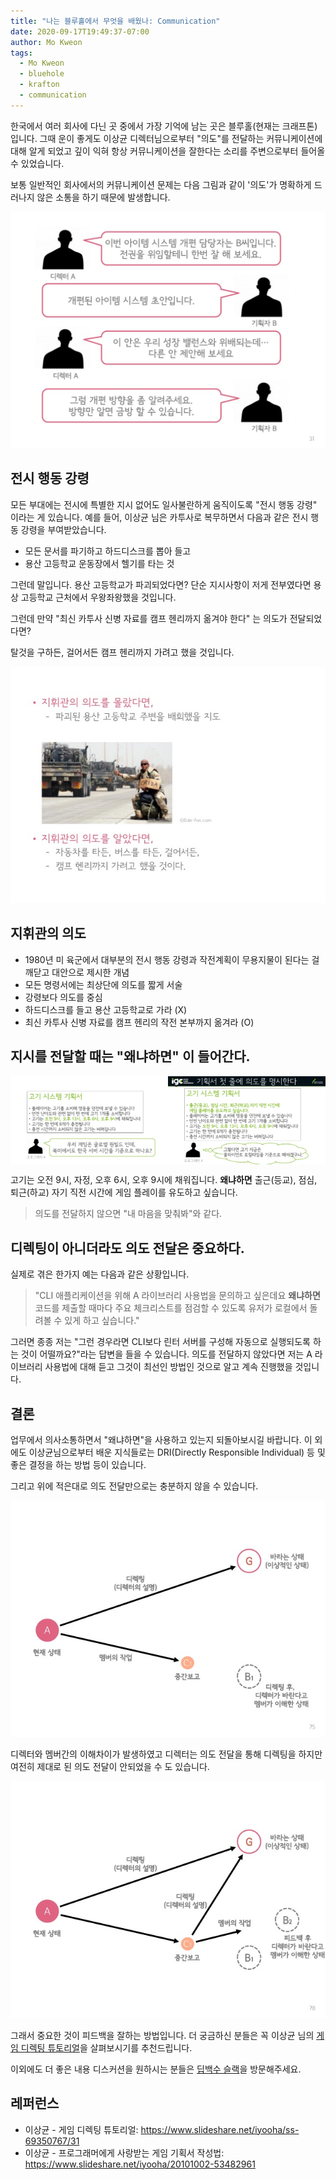 ```yaml
---
title: "나는 블루홀에서 무엇을 배웠나: Communication"
date: 2020-09-17T19:49:37-07:00
author: Mo Kweon
tags:
  - Mo Kweon
  - bluehole
  - krafton
  - communication
---
```


[game_directing_tutorial]: https://www.slideshare.net/iyooha/ss-69350767/31

한국에서 여러 회사에 다닌 곳 중에서 가장 기억에 남는 곳은 블루홀(현재는 크래프톤) 입니다. 그때 운이 좋게도 이상균 디렉터님으로부터 "의도"를 전달하는 커뮤니케이션에 대해 알게 되었고 깊이 익혀 항상 커뮤니케이션을 잘한다는 소리를 주변으로부터 들어올 수 있었습니다.

보통 일반적인 회사에서의 커뮤니케이션 문제는 다음 그림과 같이 '의도'가 명확하게 드러나지 않은 소통을 하기 때문에 발생합니다.

![이상균 - 게임 디렉팅 튜토리얼 중](./lesson-learned-at-bluehole/communication.jpg)

## 전시 행동 강령

모든 부대에는 전시에 특별한 지시 없어도 일사불란하게 움직이도록 "전시 행동 강령" 이라는 게 있습니다. 예를 들어, 이상균 님은 카투사로 복무하면서 다음과 같은 전시 행동 강령을 부여받았습니다.

- 모든 문서를 파기하고 하드디스크를 뽑아 들고
- 용산 고등학교 운동장에서 헬기를 타는 것

그런데 말입니다. 용산 고등학교가 파괴되었다면? 단순 지시사항이 저게 전부였다면 용상 고등학교 근처에서 우왕좌왕했을 것입니다.

그런데 만약 "최신 카투사 신병 자료를 캠프 헨리까지 옮겨야 한다" 는 의도가 전달되었다면?

탈것을 구하든, 걸어서든 캠프 헨리까지 가려고 했을 것입니다.

![지휘관의 의도](./lesson-learned-at-bluehole/commander_intent.jpg)

## 지휘관의 의도

- 1980년 미 육군에서 대부분의 전시 행동 강령과 작전계획이 무용지물이 된다는 걸 깨닫고 대안으로 제시한 개념
- 모든 명령서에는 최상단에 의도를 짧게 서술
- 강령보다 의도를 중심
- 하드디스크를 들고 용산 고등학교로 가라 (X)
- 최신 카투사 신병 자료를 캠프 헨리의 작전 본부까지 옮겨라 (O)

## 지시를 전달할 때는 "왜냐하면" 이 들어간다.

<div style="display: flex;">
  <div style="display: flex; flex-direction: column;">
    <img alt="의도가 없는 기획서" src="./lesson-learned-at-bluehole/design_doc_1.jpg">
  </div>
  <div style="display: flex; flex-direction: column;">
    <img alt="의도가 있는 기획서" src="./lesson-learned-at-bluehole/design_doc_2.jpg">
  </div>
</div>

고기는 오전 9시, 자정, 오후 6시, 오후 9시에 채워집니다. **왜냐하면** 출근(등교), 점심, 퇴근(하교) 자기 직전 시간에 게임 플레이를 유도하고 싶습니다.

> 의도를 전달하지 않으면 "내 마음을 맞춰봐"와 같다.

## 디렉팅이 아니더라도 의도 전달은 중요하다.

실제로 겪은 한가지 예는 다음과 같은 상황입니다.

> "CLI 애플리케이션을 위해 A 라이브러리 사용법을 문의하고 싶은데요 **왜냐하면** 코드를 제출할 때마다 주요 체크리스트를 점검할 수 있도록 유저가 로컬에서 돌려볼 수 있게 하고 싶습니다."

그러면 종종 저는 "그런 경우라면 CLI보다 린터 서버를 구성해 자동으로 실행되도록 하는 것이 어떨까요?"라는 답변을 들을 수 있습니다. 의도를 전달하지 않았다면 저는 A 라이브러리 사용법에 대해 듣고 그것이 최선인 방법인 것으로 알고 계속 진행했을 것입니다.

## 결론

업무에서 의사소통하면서 "왜냐하면"을 사용하고 있는지 되돌아보시길 바랍니다. 이 외에도 이상균님으로부터 배운 지식들로는 DRI(Directly Responsible Individual) 등 및 좋은 결정을 하는 방법 등이 있습니다.

그리고 위에 적은대로 의도 전달만으로는 충분하지 않을 수 있습니다.

![디렉터와 멤버간 이해 차이](./lesson-learned-at-bluehole/understanding_disparity.jpg)

디렉터와 멤버간의 이해차이가 발생하였고 디렉터는 의도 전달을 통해 디렉팅을 하지만 여전히 제대로 된 의도 전달이 안되었을 수 도 있습니다.

![디렉팅 후 멤버간 이해 차이](./lesson-learned-at-bluehole/understanding_disparity_2.jpg)

그래서 중요한 것이 피드백을 잘하는 방법입니다. 더 궁금하신 분들은 꼭 이상균 님의 [게임 디렉팅 튜토리얼][game_directing_tutorial]을 살펴보시기를 추천드립니다.

이외에도 더 좋은 내용 디스커션을 원하시는 분들은 [딥백수 슬랙](https://bit.ly/2Sqdnws)을 방문해주세요.

## 레퍼런스

- 이상균 - 게임 디렉팅 튜토리얼: https://www.slideshare.net/iyooha/ss-69350767/31
- 이상균 - 프로그래머에게 사랑받는 게임 기획서 작성법: https://www.slideshare.net/iyooha/20101002-53482961
